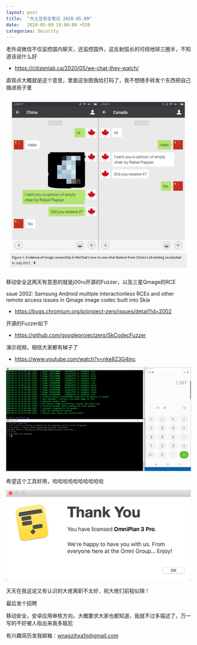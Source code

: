 ```yaml
---
layout: post
title:  "大土豆安全笔记 2020.05.09"
date:   2020-05-09 18:00:00 +520
categories: Security
---
```


老外说微信不仅监控国内聊天，还监控国外，这反射弧长的可绕地球三圈半，不知道该说什么好
- https://citizenlab.ca/2020/05/we-chat-they-watch/

直观点大概就是这个意思，里面这张图我给打码了，我不想随手转发个东西把自己搞进局子里

![IMAGE](/assets/resources/417AAF2332C9D6B65943FDE29EE332F3.jpg)

移动安全这两天有意思的就是j00ru开源的Fuzzer，以及三星Qmage的RCE

ssue 2002: Samsung Android multiple interactionless RCEs and other remote access issues in Qmage image codec built into Skia
- https://bugs.chromium.org/p/project-zero/issues/detail?id=2002

开源的Fuzzer如下
- https://github.com/googleprojectzero/SkCodecFuzzer

演示视频，相信大家都有梯子了
- https://www.youtube.com/watch?v=nke8Z3G4jnc

![IMAGE](/assets/resources/845F7401FEE0A1BBD69F1F20E5FEC787.jpg)

希望这个工具好用，哈哈哈哈哈哈哈哈哈哈

![IMAGE](/assets/resources/FB3BA0AB6179AA05A187B8EE2D6A116B.jpg)

天天在我这说又有认识的大佬离职不太好，祝大佬们前程似锦！

最后发个招聘

移动安全，安卓应用审核方向，大概要求大家也都知道，我就不过多描述了，万一写的不好被人指出来我多尴尬

有兴趣简历发我邮箱：wnagzihxa1n@gmail.com